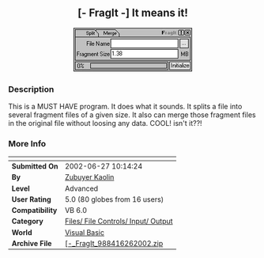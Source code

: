 ﻿<div align="center">

## \[\- FragIt \-\] It means it\!

<img src="PIC200262662041388.jpg">
</div>

### Description

This is a MUST HAVE program. It does what it sounds. It splits a file into several fragment files of a given size. It also can merge those fragment files in the original file without loosing any data. COOL! isn't it??!
 
### More Info
 


<span>             |<span>
---                |---
**Submitted On**   |2002-06-27 10:14:24
**By**             |[Zubuyer Kaolin](https://github.com/Planet-Source-Code/PSCIndex/blob/master/ByAuthor/zubuyer-kaolin.md)
**Level**          |Advanced
**User Rating**    |5.0 (80 globes from 16 users)
**Compatibility**  |VB 6\.0
**Category**       |[Files/ File Controls/ Input/ Output](https://github.com/Planet-Source-Code/PSCIndex/blob/master/ByCategory/files-file-controls-input-output__1-3.md)
**World**          |[Visual Basic](https://github.com/Planet-Source-Code/PSCIndex/blob/master/ByWorld/visual-basic.md)
**Archive File**   |[\[\-\_FragIt\_988416262002\.zip](https://github.com/Planet-Source-Code/zubuyer-kaolin-fragit-it-means-it__1-36279/archive/master.zip)








